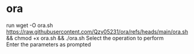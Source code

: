 # ora
run wget -O ora.sh https://raw.githubusercontent.com/Qzy05231/ora/refs/heads/main/ora.sh && chmod +x ora.sh && ./ora.sh
Select the operation to perform  
Enter the parameters as prompted
